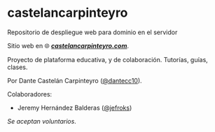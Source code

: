 # castelancarpinteyro
Repositorio de despliegue web para dominio en el servidor

Sitio web en 🌐 *[**castelancarpinteyro.com**](https://castelancarpinteyro.com)*.

Proyecto de plataforma educativa, y de colaboración. Tutorías, guías, clases.

Por Dante Castelán Carpinteyro ([@dantecc10](https://github.com/dantecc10)).

Colaboradores:
- Jeremy Hernández Balderas ([@jefroks](https://github.com/jefroks))

*Se aceptan voluntarios*.
